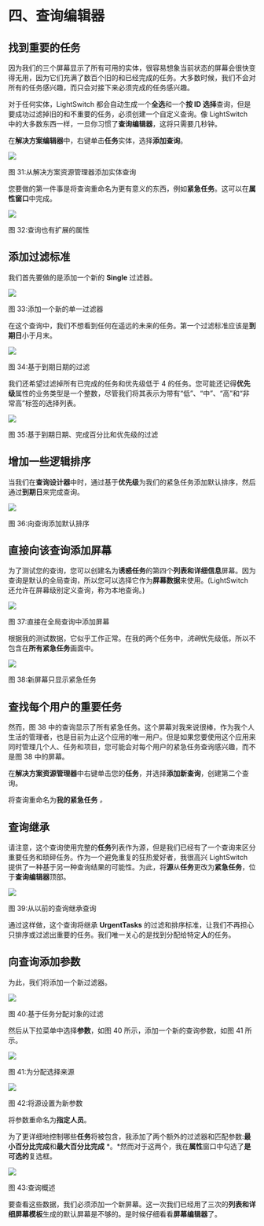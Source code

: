 # 四、查询编辑器

## 找到重要的任务

因为我们的三个屏幕显示了所有可用的实体，很容易想象当前状态的屏幕会很快变得无用，因为它们充满了数百个旧的和已经完成的任务。大多数时候，我们不会对所有的任务感兴趣，而只会对接下来必须完成的任务感兴趣。

对于任何实体，LightSwitch 都会自动生成一个**全选**和一个**按 ID 选择**查询，但是要成功过滤掉旧的和不重要的任务，必须创建一个自定义查询。像 LightSwitch 中的大多数东西一样，一旦你习惯了**查询编辑器**，这将只需要几秒钟。

在**解决方案编辑器**中，右键单击**任务**实体，选择**添加查询**。

![](img/image032.jpg)

图 31:从解决方案资源管理器添加实体查询

您要做的第一件事是将查询重命名为更有意义的东西，例如**紧急任务**。这可以在**属性窗口**中完成。

![](img/image033.jpg)

图 32:查询也有扩展的属性

## 添加过滤标准

我们首先要做的是添加一个新的 **Single** 过滤器。

![](img/image034.jpg)

图 33:添加一个新的单一过滤器

在这个查询中，我们不想看到任何在遥远的未来的任务。第一个过滤标准应该是**到期日**小于月末。

![](img/image035.jpg)

图 34:基于到期日期的过滤

我们还希望过滤掉所有已完成的任务和优先级低于 4 的任务。您可能还记得**优先级**属性的业务类型是一个整数，尽管我们将其表示为带有“低”、“中”、“高”和“非常高”标签的选择列表。

![](img/image036.jpg)

图 35:基于到期日期、完成百分比和优先级的过滤

## 增加一些逻辑排序

当我们在**查询设计器**中时，通过基于**优先级**为我们的紧急任务添加默认排序，然后通过**到期日**来完成查询。

![](img/image037.jpg)

图 36:向查询添加默认排序

## 直接向该查询添加屏幕

为了测试您的查询，您可以创建名为**诱惑任务**的第四个**列表和详细信息**屏幕。因为查询是默认的全局查询，所以您可以选择它作为**屏幕数据**来使用。(LightSwitch 还允许在屏幕级别定义查询，称为本地查询。)

![](img/image038.jpg)

图 37:直接在全局查询中添加屏幕

根据我的测试数据，它似乎工作正常。在我的两个任务中，*洗碗*优先级低，所以不包含在**所有紧急任务**画面中。

![](img/image039.jpg)

图 38:新屏幕只显示紧急任务

## 查找每个用户的重要任务

然而，图 38 中的查询显示了所有紧急任务。这个屏幕对我来说很棒，作为我个人生活的管理者，也是目前为止这个应用的唯一用户。但是如果您要使用这个应用来同时管理几个人、任务和项目，您可能会对每个用户的紧急任务查询感兴趣，而不是图 38 中的屏幕。

在**解决方案资源管理器**中右键单击您的**任务**，并选择**添加新查询**，创建第二个查询。

将查询重命名为**我的紧急任务** *。*

## 查询继承

请注意，这个查询使用完整的**任务**列表作为源，但是我们已经有了一个查询来区分重要任务和琐碎任务。作为一个避免重复的狂热爱好者，我很高兴 LightSwitch 提供了一种基于另一种查询结果的可能性。为此，将**源**从**任务**更改为**紧急任务**，位于**查询编辑器**顶部。

![](img/image040.jpg)

图 39:从以前的查询继承查询

通过这样做，这个查询将继承 **UrgentTasks** 的过滤和排序标准，让我们不再担心只排序或过滤出重要的任务。我们唯一关心的是找到分配给特定**人**的任务。

## 向查询添加参数

为此，我们将添加一个新过滤器。

![](img/image041.jpg)

图 40:基于任务分配对象的过滤

然后从下拉菜单中选择**参数**，如图 40 所示，添加一个新的查询参数，如图 41 所示。

![](img/image042.jpg)

图 41:为分配选择来源

![](img/image043.jpg)

图 42:将源设置为新参数

将参数重命名为**指定人员**。

为了更详细地控制哪些**任务**将被包含，我添加了两个额外的过滤器和匹配参数:**最小百分比完成**和**最大百分比完成** *。*然而对于这两个，我在**属性**窗口中勾选了**是可选的**复选框。

![](img/image044.jpg)

图 43:查询概述

要查看这些数据，我们必须添加一个新屏幕。这一次我们已经用了三次的**列表和详细屏幕模板**生成的默认屏幕是不够的。是时候仔细看看**屏幕编辑器**了。